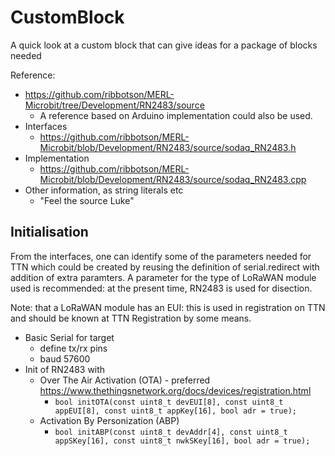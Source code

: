 # CustomBlock

A quick look at a custom block that can give ideas for a package of blocks needed

Reference:

* <https://github.com/ribbotson/MERL-Microbit/tree/Development/RN2483/source>
  * A reference based on Arduino implementation could also be used.
* Interfaces
  * <https://github.com/ribbotson/MERL-Microbit/blob/Development/RN2483/source/sodaq_RN2483.h>
* Implementation
  * <https://github.com/ribbotson/MERL-Microbit/blob/Development/RN2483/source/sodaq_RN2483.cpp>
* Other information, as string literals etc
  * "Feel the source Luke"

## Initialisation

From the interfaces, one can identify some of the parameters needed for TTN which could be created by reusing the definition of serial.redirect with addition of extra paramters. A parameter for the type of LoRaWAN module used is recommended: at the present time, RN2483 is used for disection.

Note: that a LoRaWAN module has an EUI: this is used in registration on TTN and should be known at TTN Registration by some means.

* Basic Serial for target
  * define tx/rx pins
  * baud 57600
* Init of RN2483 with
  * Over The Air Activation (OTA) - preferred <https://www.thethingsnetwork.org/docs/devices/registration.html> 
    * `bool initOTA(const uint8_t devEUI[8], const uint8_t appEUI[8], const uint8_t appKey[16], bool adr = true);`
  * Activation By Personization (ABP) 
    * `bool initABP(const uint8_t devAddr[4], const uint8_t appSKey[16], const uint8_t nwkSKey[16], bool adr = true);`


